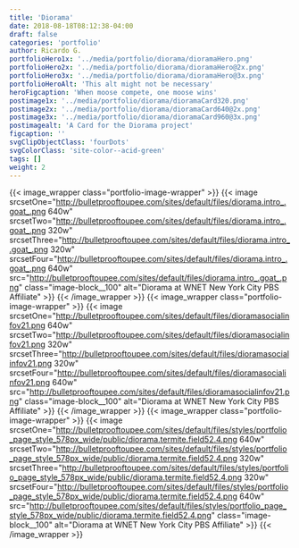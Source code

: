 ```yaml
---
title: 'Diorama'
date: 2018-08-18T08:12:38-04:00
draft: false
categories: 'portfolio'
author: Ricardo G.
portfolioHero1x: '../media/portfolio/diorama/dioramaHero.png'
portfolioHero2x: '../media/portfolio/diorama/dioramaHero@2x.png'
portfolioHero3x: '../media/portfolio/diorama/dioramaHero@3x.png'
portfolioHeroAlt: 'This alt might not be necessary'
heroFigcaption: 'When moose compete, one moose wins'
postimage1x: '../media/portfolio/diorama/dioramaCard320.png'
postimage2x: '../media/portfolio/diorama/dioramaCard640@2x.png'
postimage3x: '../media/portfolio/diorama/dioramaCard960@3x.png'
postimagealt: 'A Card for the Diorama project'
figcaption: ''
svgClipObjectClass: 'fourDots'
svgColorClass: 'site-color--acid-green'
tags: []
weight: 2
---
```


{{< image_wrapper class="portfolio-image-wrapper" >}}
{{< image srcsetOne="http://bulletprooftoupee.com/sites/default/files/diorama.intro_.goat_.png 640w" srcsetTwo="http://bulletprooftoupee.com/sites/default/files/diorama.intro_.goat_.png 320w" srcsetThree="http://bulletprooftoupee.com/sites/default/files/diorama.intro_.goat_.png 320w" srcsetFour="http://bulletprooftoupee.com/sites/default/files/diorama.intro_.goat_.png 640w" src="http://bulletprooftoupee.com/sites/default/files/diorama.intro_.goat_.png" class="image-block__100" alt="Diorama at WNET New York City PBS Affiliate" >}}
{{< /image_wrapper >}}
{{< image_wrapper class="portfolio-image-wrapper" >}}
{{< image srcsetOne="http://bulletprooftoupee.com/sites/default/files/dioramasocialinfov21.png 640w" srcsetTwo="http://bulletprooftoupee.com/sites/default/files/dioramasocialinfov21.png 320w" srcsetThree="http://bulletprooftoupee.com/sites/default/files/dioramasocialinfov21.png 320w" srcsetFour="http://bulletprooftoupee.com/sites/default/files/dioramasocialinfov21.png 640w" src="http://bulletprooftoupee.com/sites/default/files/dioramasocialinfov21.png" class="image-block__100" alt="Diorama at WNET New York City PBS Affiliate" >}}
{{< /image_wrapper >}}
{{< image_wrapper class="portfolio-image-wrapper" >}}
{{< image srcsetOne="http://bulletprooftoupee.com/sites/default/files/styles/portfolio_page_style_578px_wide/public/diorama.termite.field52.4.png 640w" srcsetTwo="http://bulletprooftoupee.com/sites/default/files/styles/portfolio_page_style_578px_wide/public/diorama.termite.field52.4.png 320w" srcsetThree="http://bulletprooftoupee.com/sites/default/files/styles/portfolio_page_style_578px_wide/public/diorama.termite.field52.4.png 320w" srcsetFour="http://bulletprooftoupee.com/sites/default/files/styles/portfolio_page_style_578px_wide/public/diorama.termite.field52.4.png 640w" src="http://bulletprooftoupee.com/sites/default/files/styles/portfolio_page_style_578px_wide/public/diorama.termite.field52.4.png" class="image-block__100" alt="Diorama at WNET New York City PBS Affiliate" >}}
{{< /image_wrapper >}}
